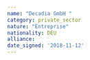 ```yaml
---
name: "Decadia GmbH "
category: private_sector
nature: "Entreprise"
nationality: DEU
alliance: 
date_signed: '2018-11-12'
---
```

    